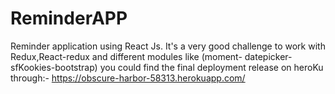 # ReminderAPP
Reminder application using React Js. It's a very good challenge to work with Redux,React-redux and different modules like (moment- datepicker- sfKookies-bootstrap)
you could find the final deployment release on heroKu through:- 
https://obscure-harbor-58313.herokuapp.com/

